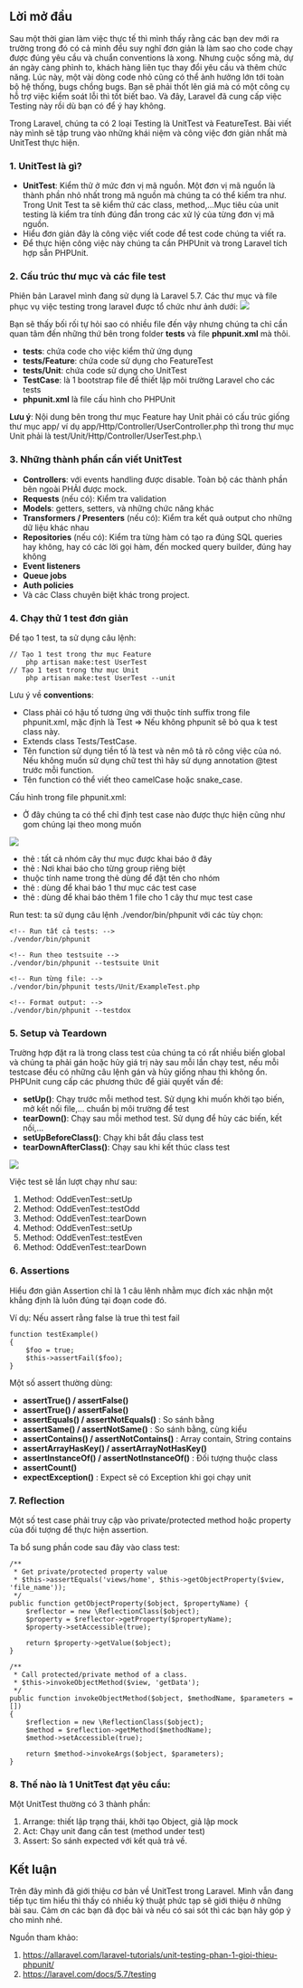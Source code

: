 ## Lời mở đầu
Sau một thời gian làm việc thực tế thì mình thấy rằng các bạn dev mới ra trường trong đó có cả mình đều suy nghĩ đơn giản là làm sao cho code chạy được đúng yêu cầu và chuẩn conventions là xong. Nhưng cuộc sống mà, dự án ngày càng phình to, khách hàng liên tục thay đổi yêu cầu và thêm chức năng. Lúc này, một vài dòng code nhỏ cũng có thể ảnh hưởng lớn tới toàn bộ hệ thống, bugs chồng bugs. Bạn sẽ phải thốt lên giá mà có một công cụ hỗ trợ việc kiểm soát lỗi thì tốt biết bao. Và đây, Laravel đã cung cấp việc Testing này rồi dù bạn có để ý hay không.

Trong Laravel, chúng ta có 2 loại Testing là UnitTest và FeatureTest. Bài viết này mình sẽ tập trung vào những khái niệm và công việc đơn giản nhất mà UnitTest thực hiện.

### 1. UnitTest là gì?
* **UnitTest**: Kiểm thử ở mức đơn vị mã nguồn. Một đơn vị mã nguồn là thành phần nhỏ nhất trong mã nguồn mà chúng ta có thể kiểm tra như. Trong Unit Test ta sẽ kiểm thử các class, method,...Mục tiêu của unit testing là kiểm tra tính đúng đắn trong các xử lý của từng đơn vị mã nguồn.
* Hiểu đơn giản đây là công việc viết code để test code chúng ta viết ra.
* Để thực hiện công việc này chúng ta cần PHPUnit và trong Laravel tích hợp sẵn PHPUnit.

### 2. Cấu trúc thư mục và các file test
Phiên bản Laravel mình đang sử dụng là Laravel 5.7. Các thư mục và file phục vụ việc testing trong laravel được tổ chức như ảnh dưới:
![](https://images.viblo.asia/3b6aa53b-744d-4397-b716-4d7f1f24a0d6.png)

Bạn sẽ thấy bối rối tự hỏi sao có nhiều file đến vậy nhưng chúng ta chỉ cần quan tâm đến những thứ bên trong folder **tests** và file **phpunit.xml** mà thôi.

* **tests**: chứa code cho việc kiểm thử ứng dụng
* **tests/Feature**: chứa code sử dụng cho FeatureTest
* **tests/Unit**: chứa code sử dụng cho UnitTest
* **TestCase**: là 1 bootstrap file để thiết lập môi trường Laravel cho các tests
* **phpunit.xml** là file cấu hình cho PHPUnit

**Lưu ý**: Nội dung bên trong thư mục Feature hay Unit phải có cấu trúc giống thư mục app/ ví dụ app/Http/Controller/UserController.php thì trong thư mục Unit phải là test/Unit/Http/Controller/UserTest.php.\

### 3. Những thành phần cần viết UnitTest
* **Controllers**: với events handling được disable. Toàn bộ các thành phần bên ngoài PHẢI được mock.
* **Requests** (nếu có): Kiểm tra validation
* **Models**: getters, setters, và những chức năng khác
* **Transformers / Presenters** (nếu có): Kiểm tra kết quả output cho những dữ liệu khác nhau
* **Repositories** (nếu có): Kiểm tra từng hàm có tạo ra đúng SQL queries hay không, hay có các lời gọi hàm, đến mocked query builder, đúng hay không
* **Event listeners**
* **Queue jobs**
* **Auth policies**
* Và các Class chuyên biệt khác trong project.

### 4. Chạy thử 1 test đơn giản

Để tạo 1 test, ta sử dụng câu lệnh:
```
// Tạo 1 test trong thư mục Feature
    php artisan make:test UserTest
// Tạo 1 test trong thư mục Unit
    php artisan make:test UserTest --unit
```

Lưu ý về **conventions**:
- Class phải có hậu tố tương ứng với thuộc tính suffix trong file phpunit.xml, mặc định là Test => Nếu không phpunit sẽ bỏ qua k test class này.
- Extends class Tests/TestCase.
- Tên function sử dụng tiền tố là test và nên mô tả rõ công việc của nó. Nếu không muốn sử dụng chữ test thì hãy sử dụng annotation @test trước mỗi function.
- Tên function có thể viết theo camelCase hoặc snake_case.

Cấu hình trong file phpunit.xml:
- Ở đây chúng ta có thể chỉ định test case nào được thực hiện cũng như gom chúng lại theo mong muốn

![](https://images.viblo.asia/7bb5ccab-ad39-49b8-af93-ede126da4823.png)

* thẻ **<testsuites>** : tất cả nhóm cây thư mục được khai báo ở đây
* thẻ **<testsuite>** : Nơi khai báo cho từng group riêng biệt
* thuộc tính name trong thẻ **<testsuite>** dùng để đặt tên cho nhóm
* thẻ **<directiory>**: dùng để khai báo 1 thư mục các test case
* thẻ **<file>**: dùng để khai báo thêm 1 file cho 1 cây thư mục test case 

Run test: ta sử dụng câu lệnh ./vendor/bin/phpunit với các tùy chọn:
```
<!-- Run tất cả tests: -->
./vendor/bin/phpunit

<!-- Run theo testsuite -->
./vendor/bin/phpunit --testsuite Unit

<!-- Run từng file: -->
./vendor/bin/phpunit tests/Unit/ExampleTest.php

<!-- Format output: -->
./vendor/bin/phpunit --testdox

```

### 5. Setup và Teardown
Trường hợp đặt ra là trong class test của chúng ta có rất nhiều biến global và chúng ta phải gán hoặc hủy giá trị này sau mỗi lần chạy test, nếu mỗi testcase đều có những câu lệnh gán và hủy giống nhau thì không ổn. PHPUnit cung cấp các phương thức để giải quyết vấn đề: 
*  **setUp()**: Chạy trước mỗi method test. Sử dụng khi muốn khởi tạo biến, mở kết nối file,... chuẩn bị môi trường để test
*  **tearDown()**: Chạy sau mỗi method test. Sử dụng để hủy các biến, kết nối,...
*  **setUpBeforeClass()**: Chạy khi bắt đầu class test
*  **tearDownAfterClass()**: Chạy sau khi kết thúc class test

![](https://images.viblo.asia/86476cb0-ca1e-4ba6-8f49-bd674758be87.png)

Việc test sẽ lần lượt chạy như sau:
1. Method: OddEvenTest::setUp
2. Method: OddEvenTest::testOdd
3. Method: OddEvenTest::tearDown
4. Method: OddEvenTest::setUp
5. Method: OddEvenTest::testEven
6. Method: OddEvenTest::tearDown

### 6. Assertions 

Hiểu đơn giản Assertion chỉ là 1 câu lênh nhằm mục đích xác nhận một khẳng định là luôn đúng tại đoạn code đó.

Ví dụ: Nếu assert rằng false là true thì test fail
```
function testExample()
{
	$foo = true;
	$this->assertFail($foo);
}
```


Một số assert thường dùng:
* **assertTrue() / assertFalse()**
* **assertTrue() / assertFalse()**
* **assertEquals() / assertNotEquals()** : So sánh bằng
* **assertSame() / assertNotSame()** : So sánh bằng, cùng kiểu
* **assertContains() / assertNotContains()** : Array contain, String contains
* **assertArrayHasKey() / assertArrayNotHasKey()**
* **assertInstanceOf() / assertNotInstanceOf()** : Đối tượng thuộc class
* **assertCount()**
* **expectException()** : Expect sẽ có Exception khi gọi chạy unit

### 7. Reflection 
Một số test case phải truy cập vào private/protected method hoặc property của đối tượng để thực hiện assertion.

Ta bổ sung phần code sau đây vào class test:
```
/**
 * Get private/protected property value
 * $this->assertEquals('views/home', $this->getObjectProperty($view, 'file_name'));
 */
public function getObjectProperty($object, $propertyName) {
    $reflector = new \ReflectionClass($object);
    $property = $reflector->getProperty($propertyName);
    $property->setAccessible(true);

    return $property->getValue($object);
}

/**
 * Call protected/private method of a class.
 * $this->invokeObjectMethod($view, 'getData');
 */
public function invokeObjectMethod($object, $methodName, $parameters = [])
{
    $reflection = new \ReflectionClass($object);
    $method = $reflection->getMethod($methodName);
    $method->setAccessible(true);

    return $method->invokeArgs($object, $parameters);
}
```

### 8. Thế nào là 1 UnitTest đạt yêu cầu:
Một UnitTest thường có 3 thành phần:
1. Arrange: thiết lập trạng thái, khởi tạo Object, giả lập mock
2. Act: Chạy unit đang cần test (method under test)
3. Assert: So sánh expected với kết quả trả về.


## Kết luận

Trên đây mình đã giới thiệu cơ bản về UnitTest trong Laravel. Mình vẫn đang tiếp tục tìm hiểu thì thấy có nhiều kỹ thuật phức tạp sẽ giới thiệu ở những bài sau. Cảm ơn các bạn đã đọc bài và nếu có sai sót thì các bạn hãy góp ý cho mình nhé.



Nguồn tham khảo:
1. https://allaravel.com/laravel-tutorials/unit-testing-phan-1-gioi-thieu-phpunit/
2. https://laravel.com/docs/5.7/testing
